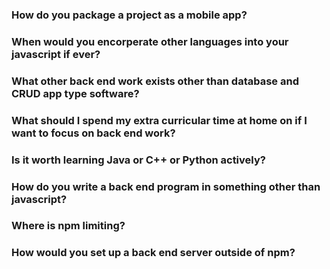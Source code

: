 ### How do you package a project as a mobile app?

### When would you encorperate other languages into your javascript if ever?

### What other back end work exists other than database and CRUD app type software?

### What should I spend my extra curricular time at home on if I want to focus on back end work?

### Is it worth learning Java or C++ or Python actively?

### How do you write a back end program in something other than javascript?

### Where is npm limiting? 
 
### How would you set up a back end server outside of npm?
